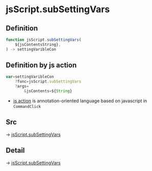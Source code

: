 # jsScript.subSettingVars

## Definition

```js.js
function jsScript.subSettingVars(
	${jsContentsString},
) -> settingVaribleCon
```


## Definition by js action

```js.js
var=settingVaribleCon
	?func=jsScript.subSettingVars
	?args=
		&jsContents=${String}
```

- [js action](#) is annotation-oriented language based on javascript in `CommandClick`



## Src

-> [jsScript.subSettingVars](https://github.com/puutaro/CommandClick/blob/master/app/src/main/java/com/puutaro/commandclick/fragment_lib/terminal_fragment/js_interface/edit/JsScript.kt#L62)

## Detail

-> [jsScript.subSettingVars](https://github.com/puutaro/CommandClick/blob/master/md/developer/js_interface/details/edit/JsScript/subSettingVars.md)
